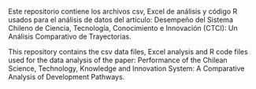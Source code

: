 Este repositorio contiene los archivos csv, Excel de análisis y código R usados para el análisis de datos del artículo: Desempeño del Sistema Chileno de Ciencia, Tecnología, Conocimiento e Innovación (CTCI): Un Análisis Comparativo de Trayectorias.

This repository contains the csv data files, Excel analysis and R code files used for the data analysis of the paper: Performance of the Chilean Science, Technology, Knowledge and Innovation System: A Comparative Analysis of Development Pathways.
